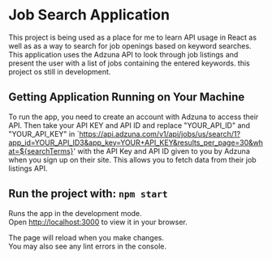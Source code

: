# Job Search Application

This project is being used as a place for me to learn API usage in React as well as as a way to search for job openings based on keyword searches. This application uses the Adzuna API to look through job listings and present the user with a list of jobs containing the entered keywords. this project os still
in development.

## Getting Application Running on Your Machine

To run the app, you need to create an account with Adzuna to access their API. Then take your API KEY and API ID and replace "YOUR_API_ID" and "YOUR_API_KEY" in `https://api.adzuna.com/v1/api/jobs/us/search/1?app_id=YOUR_API_ID3&app_key=YOUR+API_KEY&results_per_page=30&what=${searchTerms}' with the API Key and API ID given to you by Adzuna when you sign up on their site. This allows you to fetch data from their job listings API.

## Run the project with: `npm start`

Runs the app in the development mode.\
Open [http://localhost:3000](http://localhost:3000) to view it in your browser.

The page will reload when you make changes.\
You may also see any lint errors in the console.
